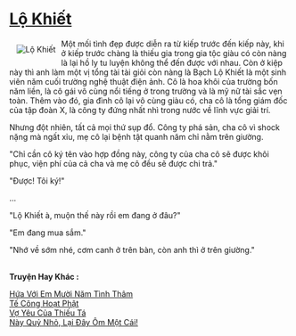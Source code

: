 <a href="https://utruyen.com/truyen/lo-khiet/17639/" title="Lộ Khiết"><h1>Lộ Khiết</h1></a><div style="display:table"><img align="right" style="float: left; padding: 10px;" src="https://utruyen.com/images/story/200x260/lo-khiet.jpg" alt="Lộ Khiết">Một mối tình đẹp được diễn ra từ kiếp trước đến kiếp này, khi ở kiếp trước chàng là thiếu gia trong gia tộc giàu có còn nàng là lại hồ ly tu luyện không thể đến được với nhau. Còn ở kiệp này thì anh làm một vị tổng tài tài giỏi còn nàng là Bạch Lộ Khiết là một sinh viên năm cuối trường nghệ thuật điện ảnh. Cô là hoa khôi của trường bốn năm liền, là cô gái vô cùng nổi tiếng ở trong trường và là mỹ nữ tài sắc vẹn toàn. Thêm vào đó, gia đình cô lại vô cùng giàu có, cha cô là tổng giám đốc của tập đoàn X, là công ty đứng nhất nhì trong nước về lĩnh vực giải trí. <p></p>Nhưng đột nhiên, tất cả mọi thứ sụp đổ. Công ty phá sản, cha cô vì shock nặng mà ngất xỉu, mẹ cô lại bệnh tật quanh năm chỉ nằm trên giường.<p></p>"Chỉ cần cô ký tên vào hợp đồng này, công ty của cha cô sẽ được khôi phục, viện phí của cả cha và mẹ cô đều sẽ được chi trả."<p></p>"Được! Tôi ký!"<p></p>...<p></p>"Lộ Khiết à, muộn thế này rồi em đang ở đâu?"<p></p>"Em đang mua sắm."<p></p>"Nhớ về sớm nhé, cơm canh ở trên bàn, còn anh thì ở trên giường."</div><p><br><b>Truyện Hay Khác :</b></p><a href="https://utruyen.com/truyen/hua-voi-em-muoi-nam-tinh-tham/19100/" alt="Hứa Với Em Mười Năm Tình Thâm">Hứa Với Em Mười Năm Tình Thâm</a><br/><a href="https://truyenngontinhay.wordpress.com/2019/10/03/te-cong-hoat-phat/" alt="Tế Công Hoạt Phật">Tế Công Hoạt Phật</a><br/><a href="https://github.com/quanluxury/ngontinhhot/tree/master/truyenhay/19198/" alt="Vợ Yêu Của Thiếu Tá">Vợ Yêu Của Thiếu Tá</a><br/><a href="https://truyenngontinhay.wordpress.com/2019/10/03/nay-quy-nho-lai-day-om-mot-cai/" alt="Này Quỷ Nhỏ, Lại Đây Ôm Một Cái!">Này Quỷ Nhỏ, Lại Đây Ôm Một Cái!</a><br/>